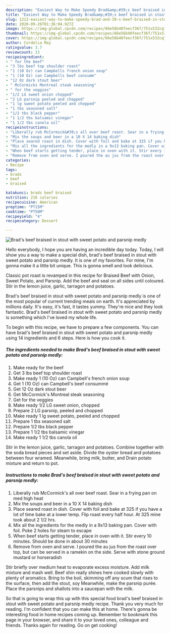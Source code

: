```yaml
---
description: "Easiest Way to Make Speedy Brad&amp;#39;s beef braised in stout with sweet potato and parsnip medly"
title: "Easiest Way to Make Speedy Brad&amp;#39;s beef braised in stout with sweet potato and parsnip medly"
slug: 1212-easiest-way-to-make-speedy-brad-and-39-s-beef-braised-in-stout-with-sweet-potato-and-parsnip-medly
date: 2020-09-26T01:36:04.927Z
image: https://img-global.cpcdn.com/recipes/66e56b40feecf36f/751x532cq70/brads-beef-braised-in-stout-with-sweet-potato-and-parsnip-medly-recipe-main-photo.jpg
thumbnail: https://img-global.cpcdn.com/recipes/66e56b40feecf36f/751x532cq70/brads-beef-braised-in-stout-with-sweet-potato-and-parsnip-medly-recipe-main-photo.jpg
cover: https://img-global.cpcdn.com/recipes/66e56b40feecf36f/751x532cq70/brads-beef-braised-in-stout-with-sweet-potato-and-parsnip-medly-recipe-main-photo.jpg
author: Cordelia May
ratingvalue: 3.7
reviewcount: 13
recipeingredient:
- " for the beef"
- "3 lbs beef top shoulder roast"
- "1 (10 Oz) can Campbells french onion soup"
- "1 (10 Oz) can Campbells beef consumm"
- "12 Oz dark stout beer"
- " McCormicks Montreal steak seasoning"
- " for the veggies"
- "1/2 LG sweet onion chopped"
- "2 LG parsnip peeled and chopped"
- "1 lg sweet potato peeled and chopped"
- "1 tbs seasoned salt"
- "1/2 tbs black pepper"
- "1 1/2 tbs balsamic vinegar"
- "1 1/2 tbs canola oil"
recipeinstructions:
- "Liberally rub McCormick&#39;s all over beef roast. Sear in a frying pan on med high heat"
- "Mix the soups and beer in a 10 X 14 baking dish"
- "Place seared roast in dish. Cover with foil and bake at 325 if you have a lot of time bake at a lower temp. Flip roast every half hour. At 325 mine took about 2 1/2 hrs."
- "Mix all the ingredients for the medly in a 9x13 baking pan. Cover with foil. Poke 2 holes for steam to escape"
- "When beef starts getting tender, place in oven with it. Stir every 10 minutes. Should be done in about 30 minutes"
- "Remove from oven and serve. I poured the au jus from the roast over top, but can be served in a ramekin on the side. Serve with stone ground mustard or horseradish"
categories:
- Recipe
tags:
- brads
- beef
- braised

katakunci: brads beef braised 
nutrition: 216 calories
recipecuisine: American
preptime: "PT15M"
cooktime: "PT50M"
recipeyield: "4"
recipecategory: Dessert

---
```



![Brad&#39;s beef braised in stout with sweet potato and parsnip medly](https://img-global.cpcdn.com/recipes/66e56b40feecf36f/751x532cq70/brads-beef-braised-in-stout-with-sweet-potato-and-parsnip-medly-recipe-main-photo.jpg)

Hello everybody, I hope you are having an incredible day today. Today, I will show you a way to make a special dish, brad&#39;s beef braised in stout with sweet potato and parsnip medly. It is one of my favorites. For mine, I'm gonna make it a little bit unique. This is gonna smell and look delicious.

Classic pot roast is revamped in this recipe for Braised Beef with Onion, Sweet Potato, and Parsnip. Add the beef and seal on all sides until coloured. Stir in the lemon juice, garlic, tarragon and potatoes.

Brad&#39;s beef braised in stout with sweet potato and parsnip medly is one of the most popular of current trending meals on earth. It's appreciated by millions daily. It's easy, it's fast, it tastes yummy. They're nice and they look fantastic. Brad&#39;s beef braised in stout with sweet potato and parsnip medly is something which I've loved my whole life.


To begin with this recipe, we have to prepare a few components. You can have brad&#39;s beef braised in stout with sweet potato and parsnip medly using 14 ingredients and 6 steps. Here is how you cook it.

<!--inarticleads1-->

##### The ingredients needed to make Brad&#39;s beef braised in stout with sweet potato and parsnip medly:

1. Make ready  for the beef
1. Get 3 lbs beef top shoulder roast
1. Make ready 1 (10 Oz) can Campbell&#39;s french onion soup
1. Get 1 (10 Oz) can Campbell&#39;s beef consummé
1. Get 12 Oz dark stout beer
1. Get  McCormick&#39;s Montreal steak seasoning
1. Get  for the veggies
1. Make ready 1/2 LG sweet onion, chopped
1. Prepare 2 LG parsnip, peeled and chopped
1. Make ready 1 lg sweet potato, peeled and chopped
1. Prepare 1 tbs seasoned salt
1. Prepare 1/2 tbs black pepper
1. Prepare 1 1/2 tbs balsamic vinegar
1. Make ready 1 1/2 tbs canola oil


Stir in the lemon juice, garlic, tarragon and potatoes. Combine together with the soda bread pieces and set aside. Divide the oyster bread and potatoes between four wramed. Meanwhile, bring milk, butter, and Drain potato mixture and return to pot. 

<!--inarticleads2-->

##### Instructions to make Brad&#39;s beef braised in stout with sweet potato and parsnip medly:

1. Liberally rub McCormick&#39;s all over beef roast. Sear in a frying pan on med high heat
1. Mix the soups and beer in a 10 X 14 baking dish
1. Place seared roast in dish. Cover with foil and bake at 325 if you have a lot of time bake at a lower temp. Flip roast every half hour. At 325 mine took about 2 1/2 hrs.
1. Mix all the ingredients for the medly in a 9x13 baking pan. Cover with foil. Poke 2 holes for steam to escape
1. When beef starts getting tender, place in oven with it. Stir every 10 minutes. Should be done in about 30 minutes
1. Remove from oven and serve. I poured the au jus from the roast over top, but can be served in a ramekin on the side. Serve with stone ground mustard or horseradish


Stir briefly over medium heat to evaporate excess moisture. Add milk mixture and mash well. Beef shin really shines here cooked slowly with plenty of aromatics. Bring to the boil, skimming off any scum that rises to the surface, then add the stout, soy Meanwhile, make the parsnip purée. Place the parsnips and shallots into a saucepan with the milk. 

So that is going to wrap this up with this special food brad&#39;s beef braised in stout with sweet potato and parsnip medly recipe. Thank you very much for reading. I'm confident that you can make this at home. There's gonna be interesting food in home recipes coming up. Remember to bookmark this page in your browser, and share it to your loved ones, colleague and friends. Thanks again for reading. Go on get cooking!
